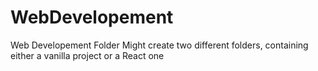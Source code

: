 # WebDevelopement
Web Developement Folder
Might create two different folders, containing either a vanilla project or a React one